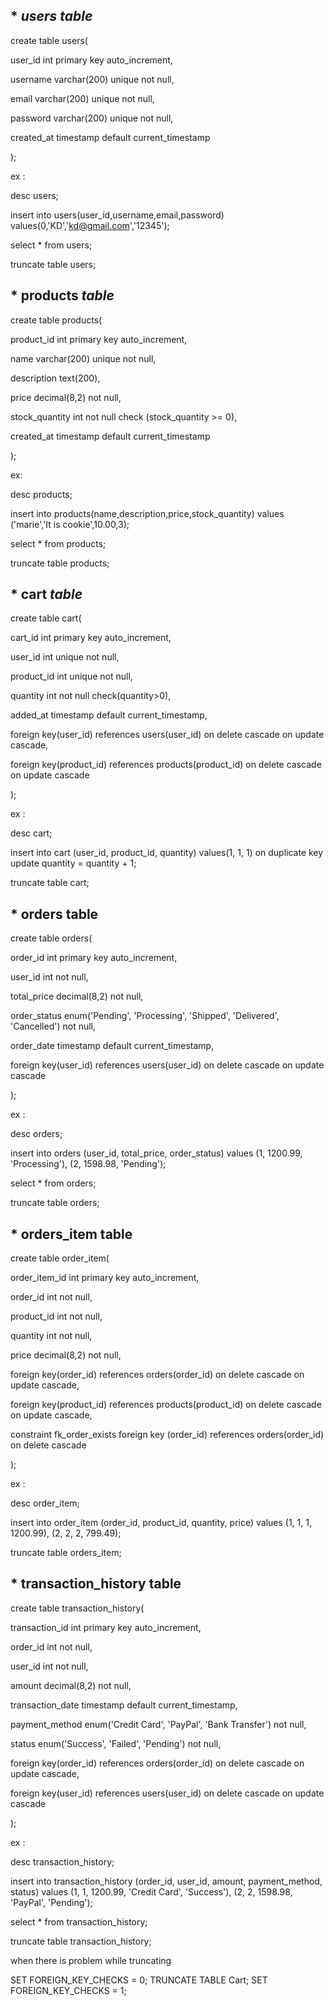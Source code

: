 ## * *users table*

create table users(

user_id int primary key auto_increment,

username varchar(200) unique not null,

email varchar(200) unique not null,

password varchar(200) unique not null,

created_at timestamp default current_timestamp

);

ex :

 desc users;

 insert into users(user_id,username,email,password) values(0,'KD','kd@gmail.com','12345');

select * from users;

truncate table users;

## *  products *table*

create table products(

product_id int primary key auto_increment,

name varchar(200) unique not null,

description text(200),

price decimal(8,2) not null,

stock_quantity int not null check (stock_quantity >= 0),

created_at timestamp default current_timestamp

);

ex:

desc products;

insert into products(name,description,price,stock_quantity) values ('marie','It is cookie',10.00,3);

select * from products;

truncate table products;

## * cart *table*

create table cart(

cart_id int primary key auto_increment,

user_id int unique not null,

product_id int unique not null,

quantity int not null check(quantity>0),

added_at timestamp default current_timestamp,

foreign key(user_id) references users(user_id) on delete cascade on update cascade,

foreign key(product_id) references products(product_id) on delete cascade on update cascade

);

ex :

desc cart;

insert into cart (user_id, product_id, quantity) values(1, 1, 1) on duplicate key update quantity = quantity + 1;

truncate table cart;

## * orders table

create table orders(

order_id int primary key auto_increment,

user_id int not null,

total_price decimal(8,2) not null,

order_status enum('Pending', 'Processing', 'Shipped', 'Delivered', 'Cancelled') not null,

order_date timestamp default current_timestamp,

foreign key(user_id) references users(user_id) on delete cascade on update cascade

);

ex :

desc orders;

insert into orders (user_id, total_price, order_status) values
(1, 1200.99, 'Processing'),
(2, 1598.98, 'Pending');

select * from orders;

truncate table orders;


## * orders_item table

create table order_item(

order_item_id int primary key auto_increment,

order_id int not null,

product_id int not null,

quantity int not null,

price decimal(8,2) not null,

foreign key(order_id) references orders(order_id) on delete cascade on update cascade,

foreign key(product_id) references products(product_id) on delete cascade on update cascade,

constraint fk_order_exists foreign key (order_id) references orders(order_id) on delete cascade

);

ex : 

desc order_item;

insert into order_item (order_id, product_id, quantity, price) values
(1, 1, 1, 1200.99),
(2, 2, 2, 799.49);

truncate table orders_item;



## * transaction_history table

create table transaction_history(

transaction_id int primary key auto_increment,

order_id int not null,

user_id int not null,

amount decimal(8,2) not null,

transaction_date timestamp default current_timestamp,

payment_method enum('Credit Card', 'PayPal', 'Bank Transfer') not null,

status enum('Success', 'Failed', 'Pending') not null,

foreign key(order_id) references orders(order_id) on delete cascade on update cascade,

foreign key(user_id) references users(user_id) on delete cascade on update cascade

);

ex :

desc transaction_history;

insert into transaction_history (order_id, user_id, amount, payment_method, status) values
(1, 1, 1200.99, 'Credit Card', 'Success'),
(2, 2, 1598.98, 'PayPal', 'Pending');

select * from transaction_history;

truncate table transaction_history;


when there is problem while truncating

SET FOREIGN_KEY_CHECKS = 0;
TRUNCATE TABLE Cart;
SET FOREIGN_KEY_CHECKS = 1;
